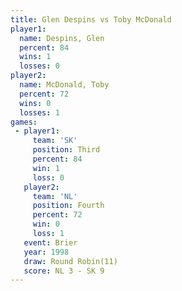 ```yaml
---
title: Glen Despins vs Toby McDonald
player1:              
  name: Despins, Glen 
  percent: 84         
  wins: 1             
  losses: 0           
player2:              
  name: McDonald, Toby
  percent: 72         
  wins: 0             
  losses: 1           
games:
 - player1:         
     team: 'SK'     
     position: Third
     percent: 84    
     win: 1         
     loss: 0        
   player2:          
     team: 'NL'      
     position: Fourth
     percent: 72     
     win: 0          
     loss: 1         
   event: Brier         
   year: 1998           
   draw: Round Robin(11)
   score: NL 3 - SK 9   
---
```

